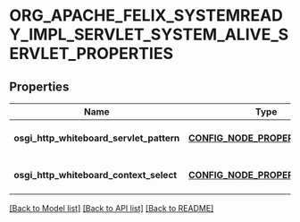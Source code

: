 # ORG_APACHE_FELIX_SYSTEMREADY_IMPL_SERVLET_SYSTEM_ALIVE_SERVLET_PROPERTIES

## Properties
Name | Type | Description | Notes
------------ | ------------- | ------------- | -------------
**osgi_http_whiteboard_servlet_pattern** | [**CONFIG_NODE_PROPERTY_STRING**](configNodePropertyString.md) |  | [optional] [default to null]
**osgi_http_whiteboard_context_select** | [**CONFIG_NODE_PROPERTY_STRING**](configNodePropertyString.md) |  | [optional] [default to null]

[[Back to Model list]](../README.md#documentation-for-models) [[Back to API list]](../README.md#documentation-for-api-endpoints) [[Back to README]](../README.md)



